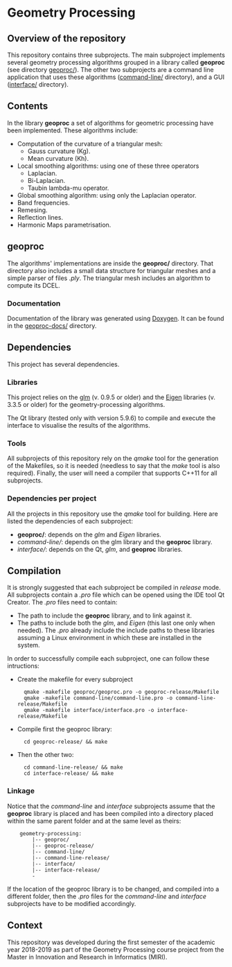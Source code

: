 # Geometry Processing

## Overview of the repository

This repository contains three subprojects. The main subproject implements
several geometry processing algorithms grouped in a library called __geoproc__
(see directory [geoproc/](https://github.com/lluisalemanypuig/geometry-processing/tree/master/geoproc)).
The other two subprojects are a command line application that uses these algorithms
([command-line/](https://github.com/lluisalemanypuig/geometry-processing/tree/master/command-line)
directory), and a GUI ([interface/](https://github.com/lluisalemanypuig/geometry-processing/tree/master/interface)
directory).

## Contents

In the library __geoproc__ a set of algorithms for geometric processing have
been implemented. These algorithms include:
- Computation of the curvature of a triangular mesh:
	- Gauss curvature (Kg).
	- Mean curvature (Kh).
- Local smoothing algorithms: using one of these three operators
	- Laplacian.
	- Bi-Laplacian.
	- Taubin lambda-mu operator.
- Global smoothing algorithm: using only the Laplacian operator.
- Band frequencies.
- Remesing.
- Reflection lines.
- Harmonic Maps parametrisation.

## geoproc

The algorithms' implementations are inside the __geoproc/__ directory.
That directory also includes a small data structure for triangular meshes
and a simple parser of files _.ply_. The triangular mesh includes an algorithm
to compute its DCEL.

### Documentation

Documentation of the library was generated using [Doxygen](http://www.doxygen.nl/).
It can be found in the [geoproc-docs/](https://github.com/lluisalemanypuig/geometry-processing/tree/master/geoproc-docs)
directory.

## Dependencies

This project has several dependencies.

### Libraries

This project relies on the [glm](https://glm.g-truc.net/0.9.9/index.html)
(v. 0.9.5 or older) and the [Eigen](http://eigen.tuxfamily.org/index.php?title=Main_Page)
libraries (v. 3.3.5 or older) for the geometry-processing algorithms.

The Qt library (tested only with version 5.9.6) to compile and execute the
interface to visualise the results of the algorithms.

### Tools

All subprojects of this repository rely on the _qmake_ tool for the generation
of the Makefiles, so it is needed (needless to say that the _make_ tool is
also required). Finally, the user will need a compiler that supports C++11
for all subprojects.

### Dependencies per project

All the projects in this repository use the _qmake_ tool for building.
Here are listed the dependencies of each subproject:

- __geoproc/__: depends on the _glm_ and _Eigen_ libraries.
- _command-line/_: depends on the glm library and the __geoproc__ library.
- _interface/_: depends on the Qt, _glm_, and __geoproc__ libraries.

## Compilation

It is strongly suggested that each subproject be compiled in _release_ mode.
All subprojects contain a _.pro_ file which can be opened using the IDE tool
Qt Creator. The _.pro_ files need to contain:

- The path to include the __geoproc__ library, and to link against it.
- The paths to include both the _glm_, and _Eigen_ (this last
one only when needed). The _.pro_ already include the include paths to these
libraries assuming a Linux environment in which these are installed in the
system.

In order to successfully compile each subproject, one can follow these intructions:

- Create the makefile for every subproject

		qmake -makefile geoproc/geoproc.pro -o geoproc-release/Makefile
		qmake -makefile command-line/command-line.pro -o command-line-release/Makefile
		qmake -makefile interface/interface.pro -o interface-release/Makefile

- Compile first the geoproc library:

		cd geoproc-release/ && make

- Then the other two:
	
		cd command-line-release/ && make
		cd interface-release/ && make

### Linkage

Notice that the _command-line_ and _interface_ subprojects assume that the __geoproc__
library is placed and has been compiled into a directory placed within the same parent
folder and at the same level as theirs:
		
		geometry-processing:
			|-- geoproc/
			|-- geoproc-release/
			|-- command-line/
			|-- command-line-release/
			|-- interface/
			|-- interface-release/
			-

If the location of the geoproc library is to be changed, and compiled into a different
folder, then the _.pro_ files for the _command-line_ and _interface_ subprojects have
to be modified accordingly.

## Context

This repository was developed during the first semester of the academic
year 2018-2019 as part of the Geometry Processing course project from the
Master in Innovation and Research in Informatics (MIRI).
